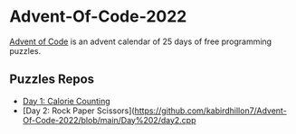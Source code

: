 # Advent-Of-Code-2022
[Advent of Code](https://adventofcode.com) is an advent calendar of 25 days of free programming puzzles.

## Puzzles Repos
* [Day 1: Calorie Counting](https://github.com/kabirdhillon7/Advent-Of-Code-2022/blob/main/Day%201/day1.cpp)
* [Day 2: Rock Paper Scissors](https://github.com/kabirdhillon7/Advent-Of-Code-2022/blob/main/Day%202/day2.cpp
